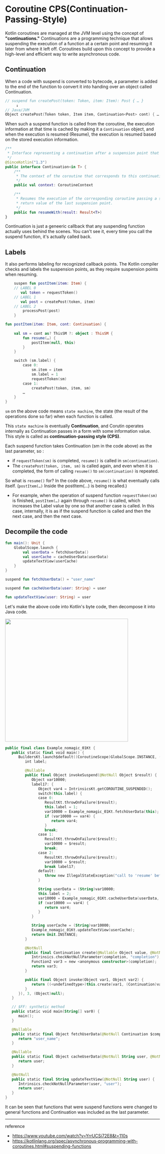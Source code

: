 # Coroutine CPS(Continuation-Passing-Style)

Kotlin coroutines are managed at the JVM level using the concept of **"continuations."** Continuations are a programming technique that allows suspending the execution of a function at a certain point and resuming it later from where it left off. Coroutines build upon this concept to provide a high-level and efficient way to write asynchronous code.

## Continuation

When a code with suspend is converted to bytecode, a parameter is added to the end of the function to convert it into handing over an object called Continuation.

```kotlin
// suspend fun createPost(token: Token, item: Item): Post { … }
     ↓
// Java/JVM 
Object createPost(Token token, Item item, Continuation<Post> cont) { … }
```

When such a suspend function is called from the coroutine, the execution information at that time is cached by making it a `Continuation` object, and when the execution is resumed (Resume), the execution is resumed based on the stored execution information.

```kotlin
/**
 * Interface representing a continuation after a suspension point that returns a value of type `T`.
 */
@SinceKotlin("1.3")
public interface Continuation<in T> {
    /**
     * The context of the coroutine that corresponds to this continuation.
     */
    public val context: CoroutineContext

    /**
     * Resumes the execution of the corresponding coroutine passing a successful or failed [result] as the
     * return value of the last suspension point.
     */
    public fun resumeWith(result: Result<T>)
}
```

Continuation is just a geneeric callback that any suspending function actually uses behind the scenes. You can't see it, every time you call the suspend function, it's actually called back.

## Labels

It also performs labeling for recognized callback points. The Kotlin compiler checks and labels the suspension points, as they require suspension points when resuming.

```kotlin
    suspen fun postItem(item: Item) {
    // LABEL 0
       val token = requestToken()
    // LABEL 1
       val post = createPost(token, item)
    // LABEL 2
        processPost(post)
    }
```

```kotlin
fun postItem(item: Item, cont: Continuation) {
    
    val sm = cont as? ThisSM ?: object : ThisSM {
        fun resume(…) {
            postItem(null, this)
        }
    }

    switch (sm.label) {
        case 0:
            sm.item = item
            sm.label = 1
            requestToken(sm)
        case 1:
            createPost(token, item, sm)
        …
    }
}
```

`sm` on the above code means `state machine`, the state (the result of the operations done so far) when each function is called.

This `state machine` is eventually **Continuation**, and Corutin operates internally as Continuation passes in a form with some information value. This style is called as **continuation-passing style (CPS)**.

Each suspend function takes Continuation (sm in the code above) as the last parameter, so :

- if `requestToken(sm)` is completed, `resume()` is called in `sm(continuation)`.
- The `createPost(token, item, sm)` is called again, and even when it is completed, the form of calling `resume()` to `sm(continuation)` is repeated.
  
So what is `resume()` for? In the code above, `resume()` is what eventually calls itself. (`postItem(…)` Inside the postItem(…) is being recalled.)

- For example, when the operation of suspend function `requestToken(sm)` is finished, `postItem(…)` again through `resume()` is called, which increases the Label value by one so that another case is called. In this case, internally, it is as if the suspend function is called and then the next case, and then the next case.

## Decompile the code

```kotlin
fun main(): Unit {
    GlobalScope.launch {
        val userData = fetchUserData()
        val userCache = cacheUserData(userData)
        updateTextView(userCache)
    }
}

suspend fun fetchUserData() = "user_name"

suspend fun cacheUserData(user: String) = user

fun updateTextView(user: String) = user

```

Let's make the above code into Kotlin's byte code, then decompose it into Java code.

<img src="https://github.com/rlaisqls/rlaisqls/assets/81006587/43e93bf8-b0e6-47c8-bcf7-259486484487" height="400px"/>

```kotlin
public final class Example_nomagic_01Kt {
   public static final void main() {
      BuildersKt.launch$default((CoroutineScope)GlobalScope.INSTANCE, (CoroutineContext)null, (CoroutineStart)null, (Function2)(new Function2((Continuation)null) {
         int label;

         @Nullable
         public final Object invokeSuspend(@NotNull Object $result) {
            Object var10000;
            label17: {
               Object var4 = IntrinsicsKt.getCOROUTINE_SUSPENDED();
               switch(this.label) {
               case 0:
                  ResultKt.throwOnFailure($result);
                  this.label = 1;
                  var10000 = Example_nomagic_01Kt.fetchUserData(this);
                  if (var10000 == var4) {
                     return var4;
                  }
                  break;
               case 1:
                  ResultKt.throwOnFailure($result);
                  var10000 = $result;
                  break;
               case 2:
                  ResultKt.throwOnFailure($result);
                  var10000 = $result;
                  break label17;
               default:
                  throw new IllegalStateException("call to 'resume' before 'invoke' with coroutine");
               }

               String userData = (String)var10000;
               this.label = 2;
               var10000 = Example_nomagic_01Kt.cacheUserData(userData, this);
               if (var10000 == var4) {
                  return var4;
               }
            }

            String userCache = (String)var10000;
            Example_nomagic_01Kt.updateTextView(userCache);
            return Unit.INSTANCE;
         }

         @NotNull
         public final Continuation create(@Nullable Object value, @NotNull Continuation completion) {
            Intrinsics.checkNotNullParameter(completion, "completion");
            Function2 var3 = new <anonymous constructor>(completion);
            return var3;
         }

         public final Object invoke(Object var1, Object var2) {
            return ((<undefinedtype>)this.create(var1, (Continuation)var2)).invokeSuspend(Unit.INSTANCE);
         }
      }), 3, (Object)null);
   }

   // $FF: synthetic method
   public static void main(String[] var0) {
      main();
   }

   @Nullable
   public static final Object fetchUserData(@NotNull Continuation $completion) {
      return "user_name";
   }

   @Nullable
   public static final Object cacheUserData(@NotNull String user, @NotNull Continuation $completion) {
      return user;
   }

   @NotNull
   public static final String updateTextView(@NotNull String user) {
      Intrinsics.checkNotNullParameter(user, "user");
      return user;
   }
}
```

It can be seen that functions that were suspend functions were changed to general functions and Continuation was included as the last parameter.

---

reference
- https://www.youtube.com/watch?v=YrrUCSi72E8&t=110s
- https://kotlinlang.org/spec/asynchronous-programming-with-coroutines.html#suspending-functions

